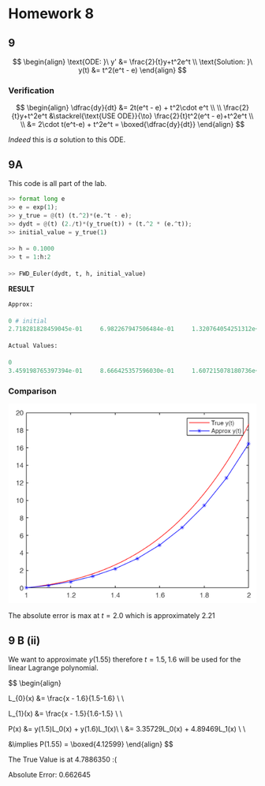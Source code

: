 # Homework 8
## 9

$$
\begin{align}
\text{ODE: }\ y' &= \frac{2}{t}y+t^2e^t \\
\text{Solution: }\ y(t) &= t^2(e^t - e)
\end{align}
$$

### Verification

$$
\begin{align}
\dfrac{dy}{dt} &= 2t(e^t - e) + t^2\cdot e^t \\ \\
\frac{2}{t}y+t^2e^t &\stackrel{\text{USE ODE}}{\to} \frac{2}{t}t^2(e^t - e)+t^2e^t \\ \\
&= 2\cdot t(e^t-e) + t^2e^t = \boxed{\dfrac{dy}{dt}}
\end{align}
$$

*Indeed* this is *a* solution to this ODE. 

## 9A
This code is all part of the lab. 
```py
>> format long e
>> e = exp(1);
>> y_true = @(t) (t.^2)*(e.^t - e);
>> dydt = @(t) (2./t)*(y_true(t)) + (t.^2 * (e.^t));
>> initial_value = y_true(1)

>> h = 0.1000
>> t = 1:h:2

>> FWD_Euler(dydt, t, h, initial_value)
```

**RESULT**
```py
Approx:

0 # initial    
2.718281828459045e-01     6.982267947506484e-01     1.320764054251312e+00     2.188139049260616e+00     3.357295321510148e+00     4.894697534899919e+00     6.877794026244611e+00     9.396691113964943e+00     1.255606852137814e+01     1.647736920829264e+01

Actual Values:

0     
3.459198765397394e-01     8.666425357596030e-01     1.607215078180736e+00     2.620359551235832e+00     3.967666294227794e+00     5.720961525596340e+00     7.963873477844964e+00     1.079362466049064e+01     1.432308153589101e+01     1.868309708188642e+01
``` 

### Comparison

![hw8p9partA](../img/hw8p9partA.png)

The absolute error is max at $t=2.0$ which is approximately $2.21$

## 9 B (ii)
We want to approximate $y(1.55)$ therefore $t=1.5, 1.6$ will be used for the linear Lagrange polynomial. 

$$
\begin{align}

L_{0}(x) &= \frac{x - 1.6}{1.5-1.6} \\ \\

L_{1}(x) &= \frac{x - 1.5}{1.6-1.5} \\ \\

P(x) &= y(1.5)L_0(x) + y(1.6)L_1(x)\\ \\
&= 3.35729L_0(x) + 4.89469L_1(x) \\ \\

&\implies P(1.55) = \boxed{4.12599}
\end{align}
$$

The True Value is at $4.7886350$ :(

Absolute Error: $0.662645$
